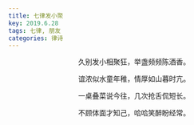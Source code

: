 ```yaml
---
title: 七律发小聚
key: 2019.6.28
tags: 七律, 朋友
categories: 律诗
---
```


<p align="center">久别发小相聚狂，举盏频频陈酒香。
</p>
<p align="center">谊浓似水童年稚，情厚如山暮时亢。
</p>
<p align="center">一桌叠菜说今往，几次抢舌侃短长。
</p>
<p align="center">不顾体面才知己，哈哈笑醉盼经常。
</p>
<p align="center"></br>
</p>
